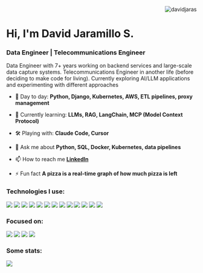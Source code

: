 <div>
  <p align="right">
    <img src="https://komarev.com/ghpvc/?username=davidjaras&label=Profile%20views&color=0e75b6&style=flat" alt="davidjaras" /> 
  </p>
  <h1 align="left">Hi, I'm David Jaramillo S.</h1>
</div>

<h3 align="left">Data Engineer | Telecommunications Engineer</h3>
Data Engineer with 7+ years working on backend services and large-scale data capture systems. Telecommunications Engineer in another life (before deciding to make code for living). Currently exploring AI/LLM applications and experimenting with different approaches

- 🔧 Day to day: **Python, Django, Kubernetes, AWS, ETL pipelines, proxy management**

- 🌱 Currently learning: **LLMs, RAG, LangChain, MCP (Model Context Protocol)**

- 🛠️ Playing with: **Claude Code, Cursor**

- 💬 Ask me about **Python, SQL, Docker, Kubernetes, data pipelines**

- 📫 How to reach me **[LinkedIn](https://www.linkedin.com/in/davidjaras/)**

- ⚡ Fun fact **A pizza is a real-time graph of how much pizza is left**

<h3 align="left">Technologies I use:</h3>
<div>
  <img src="https://img.shields.io/badge/Python-FFD43B?style=for-the-badge&logo=python&logoColor=blue" />
  <img src="https://img.shields.io/badge/Django-092E20?style=for-the-badge&logo=django&logoColor=green" />
  <img src="https://img.shields.io/badge/Pandas-2C2D72?style=for-the-badge&logo=pandas&logoColor=white" />
  <img src="https://img.shields.io/badge/Linux-FCC624?style=for-the-badge&logo=linux&logoColor=black" />
  <img src="https://img.shields.io/badge/MySQL-005C84?style=for-the-badge&logo=mysql&logoColor=white" />
  <img src="https://img.shields.io/badge/PostgreSQL-316192?style=for-the-badge&logo=postgresql&logoColor=white" />
  <img src="https://img.shields.io/badge/Amazon_AWS-FF9900?style=for-the-badge&logo=amazonaws&logoColor=white" />
  <img src="https://img.shields.io/badge/Docker-2CA5E0?style=for-the-badge&logo=docker&logoColor=white" />
  <img src="https://img.shields.io/badge/kubernetes-326ce5.svg?&style=for-the-badge&logo=kubernetes&logoColor=white" />
  <img src="https://img.shields.io/badge/Airflow-017CEE?style=for-the-badge&logo=Apache%20Airflow&logoColor=white" />
  <img src="https://img.shields.io/badge/Elasticsearch-005571?style=for-the-badge&logo=elasticsearch&logoColor=white" />
  <img src="https://img.shields.io/badge/GIT-E44C30?style=for-the-badge&logo=git&logoColor=white">
  <img src="https://img.shields.io/badge/GitHub-100000?style=for-the-badge&logo=github&logoColor=white">
</div>
<h3 align="left">Focused on:</h3>
<div>
  <img src="https://img.shields.io/badge/LangChain-121212?style=for-the-badge&logo=langchain&logoColor=white" />
  <img src="https://img.shields.io/badge/LLMs-4285F4?style=for-the-badge&logo=openai&logoColor=white" />
  <img src="https://img.shields.io/badge/RAG-FF6B6B?style=for-the-badge&logoColor=white" />
  <img src="https://img.shields.io/badge/MCP-7C3AED?style=for-the-badge&logoColor=white" />
</div>
<h3 align="left">Some stats:</h3>
<div>
  <img src="https://github-profile-summary-cards.vercel.app/api/cards/profile-details?username=davidjaras&theme=vue">
</div>
